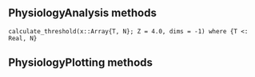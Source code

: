 ## PhysiologyAnalysis methods

```@docs
calculate_threshold(x::Array{T, N}; Z = 4.0, dims = -1) where {T <: Real, N}
```

## PhysiologyPlotting methods